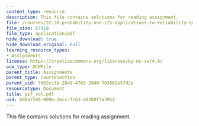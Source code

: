 ```yaml
---
content_type: resource
description: This file contains solutions for reading assignment.
file: /courses/22-38-probability-and-its-applications-to-reliability-quality-control-and-risk-assessment-fall-2005/b08a7594009b2eccfc63a9280f3a3954_ps7_sol.pdf
file_size: 67918
file_type: application/pdf
hide_download: true
hide_download_original: null
learning_resource_types:
- Assignments
license: https://creativecommons.org/licenses/by-nc-sa/4.0/
ocw_type: OCWFile
parent_title: Assignments
parent_type: CourseSection
parent_uid: 7662cc3b-2840-4763-28d0-703562e57d2e
resourcetype: Document
title: ps7_sol.pdf
uid: b08a7594-009b-2ecc-fc63-a9280f3a3954
---
```

This file contains solutions for reading assignment.